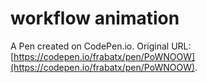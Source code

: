 # workflow animation

A Pen created on CodePen.io. Original URL: [https://codepen.io/frabatx/pen/PoWNOOW](https://codepen.io/frabatx/pen/PoWNOOW).

